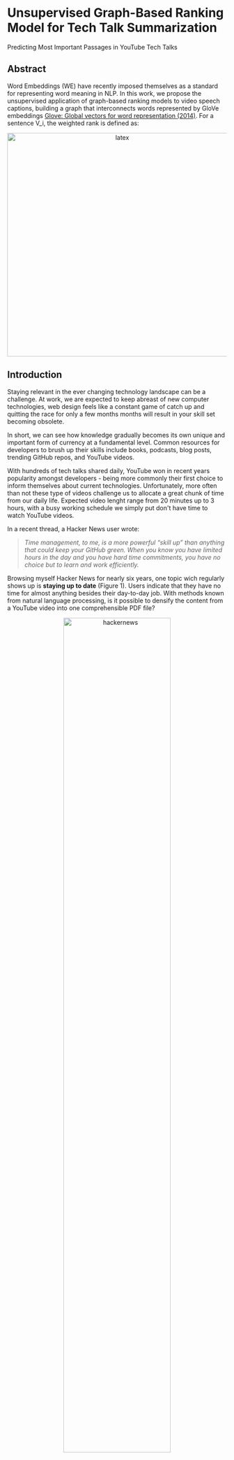 # Unsupervised Graph-Based Ranking Model for Tech Talk Summarization

Predicting Most Important Passages in YouTube Tech Talks

## Abstract
Word Embeddings (WE) have recently imposed themselves as a standard for representing word meaning in NLP. In this work, we propose the unsupervised application of graph-based ranking models to video speech captions, building a graph that interconnects words represented by GloVe embeddings [Glove: Global vectors for word representation (2014)](https://nlp.stanford.edu/projects/glove/). For a sentence 
V_i, the weighted rank is defined as:

<p align="center"><img alt="latex" src="https://i.imgur.com/MBXb9Ff.jpeg" width="512px"></p>

## Introduction
Staying relevant in the ever changing technology landscape can be a challenge. At work, we are expected to keep abreast of new computer technologies, web design feels like a constant game of catch up and quitting the race for only a few months months will result in your skill set becoming obsolete.

In short, we can see how knowledge gradually becomes its own unique and important form of currency at a fundamental level. Common resources for developers to brush up their skills include books, podcasts, blog posts, trending GitHub repos, and YouTube videos.

With hundreds of tech talks shared daily, YouTube won in recent years popularity amongst developers - being more commonly their first choice to inform themselves about current technologies. Unfortunately, more often than not these type of videos challenge us to allocate a great chunk of time from our daily life. Expected video lenght range from 20 minutes up to 3 hours, with a busy working schedule we simply put don't have time to watch YouTube videos.

In a recent thread, a Hacker News user wrote:

>*Time management, to me, is a more powerful “skill up” than anything that could keep your GitHub green. When you know you have limited hours in the day and you have hard time commitments, you have no choice but to learn and work efficiently.*

Browsing myself Hacker News for nearly six years, one topic wich regularly shows up is **staying up to date** (Figure 1). Users indicate that they have no time for almost anything besides their day-to-day job.
With methods known from natural language processing, is it possible to densify the content from a YouTube video into one comprehensible PDF file?
<p align="center">
  <img src="https://i.imgur.com/T4ZaB1N.png" alt="hackernews" width="70%"></img>
</p>
<center>Figure 1: Recent threads on Hacker News</center>

# Goal
YouTube videos provide us with auto-generated subtitles. In the jupyter notebook we aim to develop a model to extract useful bits of knowledge from subtitles and provide the user with a PDF file containing the summary.
